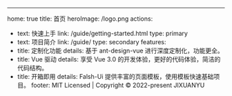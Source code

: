 ---
home: true
title: 首页
heroImage: /logo.png
actions:
  - text: 快速上手
    link: /guide/getting-started.html
    type: primary
  - text: 项目简介
    link: /guide/
    type: secondary
features:
  - title: 定制化功能
    details: 基于 ant-design-vue 进行深度定制化，功能更全。
  - title: Vue 驱动
    details: 享受 Vue 3.0 的开发体验，更好的代码体验，简洁的代码结构。
  - title: 开箱即用
    details: Falsh-Ui 提供丰富的页面模板，使用模板快速基础项目。
footer: MIT Licensed | Copyright © 2022-present JIXUANYU
